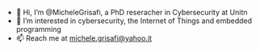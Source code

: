 - 👋 Hi, I’m @MicheleGrisafi, a PhD reseracher in Cybersecurity at Unitn
- 👀 I’m interested in cybersecurity, the Internet of Things and embedded programming
- 📫 Reach me at michele.grisafi@yahoo.it

